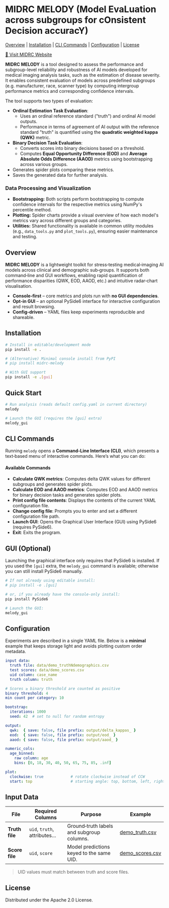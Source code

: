 # MIDRC MELODY (Model EvaLuation across subgroups for cOnsistent Decision accuracY)

[Overview](#overview) | [Installation](#installation) | [CLI Commands](#cli-commands) | [Configuration](#configuration) | [License](#license)

[📱 Visit MIDRC Website](https://www.midrc.org/)

**MIDRC MELODY** is a tool designed to assess the performance and subgroup-level reliability and robustness of AI models
developed for medical imaging analysis tasks, such as the estimation of disease severity. It enables consistent
evaluation of models across predefined subgroups (e.g. manufacturer, race, scanner type) by computing intergroup
performance metrics and corresponding confidence intervals.

The tool supports two types of evaluation:

- **Ordinal Estimation Task Evaluation**:
  - Uses an ordinal reference standard ("truth") and ordinal AI model outputs.
  - Performance in terms of agreement of AI output with the reference standard "truth" is quantified using the **quadratic
    weighted kappa (QWK)** metric.
- **Binary Decision Task Evaluation**:
  - Converts scores into binary decisions based on a threshold.
  - Computes **Equal Opportunity Difference (EOD)** and **Average Absolute Odds Difference (AAOD)** metrics using bootstrapping across various groups.
- Generates spider plots comparing these metrics.
- Saves the generated data for further analysis.

### Data Processing and Visualization

- **Bootstrapping:** Both scripts perform bootstrapping to compute confidence intervals for the respective metrics using NumPy's percentile method.
- **Plotting:** Spider charts provide a visual overview of how each model's metrics vary across different groups and categories.
- **Utilities:** Shared functionality is available in common utility modules (e.g., `data_tools.py` and `plot_tools.py`), ensuring easier maintenance and testing.

## Overview

**MIDRC MELODY** is a lightweight toolkit for stress‑testing medical‑imaging AI models across clinical and demographic sub‑groups. It supports both command‑line and GUI workflows, enabling rapid quantification of performance disparities (QWK, EOD, AAOD, etc.) and intuitive radar‑chart visualisation.

- **Console‑first** – core metrics and plots run with **no GUI dependencies**.
- **Opt‑in GUI** – an optional PySide6 interface for interactive configuration and result browsing.
- **Config‑driven** – YAML files keep experiments reproducible and shareable.

## Installation

```bash
# Install in editable/development mode
pip install -e .

# (Alternative) Minimal console install from PyPI
# pip install midrc-melody

# With GUI support
pip install -e .[gui]
```

## Quick Start

```bash
# Run analysis (reads default config.yaml in current directory)
melody

# Launch the GUI (requires the [gui] extra)
melody_gui
```

## CLI Commands

Running `melody` opens a **Command‑Line Interface (CLI)**, which presents a text‑based menu of interactive commands. Here’s what you can do:

#### Available Commands

- **Calculate QWK metrics**: Computes delta QWK values for different subgroups and generates spider plots.
- **Calculate EOD and AAOD metrics**: Computes EOD and AAOD metrics for binary decision tasks and generates spider plots.
- **Print config file contents**: Displays the contents of the current YAML configuration file.
- **Change config file**: Prompts you to enter and set a different configuration file path.
- **Launch GUI**: Opens the Graphical User Interface (GUI) using PySide6 (requires PySide6).
- **Exit**: Exits the program.

## GUI (Optional)

Launching the graphical interface only requires that PySide6 is installed. If you used the `[gui]` extra, the `melody_gui` command is available; otherwise you can still install PySide6 manually.

```bash
# If not already using editable install:
# pip install -e .[gui]

# or, if you already have the console-only install:
pip install PySide6
```

```bash
# Launch the GUI:
melody_gui
```

## Configuration

Experiments are described in a single YAML file. Below is a **minimal** example that keeps storage light and avoids plotting custom order metadata.

```yaml
input data:
  truth file: data/demo_truthNdemographics.csv
  test scores: data/demo_scores.csv
  uid column: case_name
  truth column: truth

# Scores ≥ binary threshold are counted as positive
binary threshold: 4
min count per category: 10

bootstrap:
  iterations: 1000
  seed: 42  # set to null for random entropy

output:
  qwk:  { save: false, file prefix: output/delta_kappas_ }
  eod:  { save: false, file prefix: output/eod_ }
  aaod: { save: false, file prefix: output/aaod_ }

numeric_cols:
  age_binned:
    raw column: age
    bins: [0, 18, 30, 40, 50, 65, 75, 85, .inf]

plot:
  clockwise: true            # rotate clockwise instead of CCW
  start: top                 # starting angle: top, bottom, left, right (t/b/l/r)
```

## Input Data

| File           | Required Columns            | Purpose                                   | Example                                            |
| -------------- | --------------------------- | ----------------------------------------- |----------------------------------------------------|
| **Truth file** | `uid`, `truth`, attributes… | Ground‑truth labels and subgroup columns. | [demo_truth.csv](data/demo_truthNdemographics.csv) |
| **Score file** | `uid`, `score`              | Model predictions keyed to the same UID.  | [demo_scores.csv](data/demo_scores.csv)            |

> UID values must match between truth and score files.

## License

Distributed under the Apache 2.0 License.

